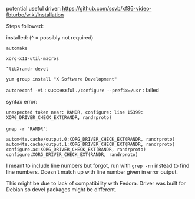 potential useful driver:
https://github.com/ssvb/xf86-video-fbturbo/wiki/Installation

Steps followed:

installed:  (^ = possibly not required)

`automake`

`xorg-x11-util-macros`

`^libXrandr-devel`

`yum group install "X Software Development"`


`autoreconf -vi` : successful
`./configure --prefix=/usr` : failed


syntax error:

`unexpected token near: RANDR,
configure: line 15399: XORG_DRIVER_CHECK_EXT(RANDR, randrproto)`

`grep -r "RANDR"`:

`autom4te.cache/output.0:XORG_DRIVER_CHECK_EXT(RANDR, randrproto)
autom4te.cache/output.1:XORG_DRIVER_CHECK_EXT(RANDR, randrproto)
configure.ac:XORG_DRIVER_CHECK_EXT(RANDR, randrproto)
configure:XORG_DRIVER_CHECK_EXT(RANDR, randrproto)`

I meant to include line numbers but forgot, run with `grep -rn` instead to find line numbers. Doesn't match up with line number given in error output.



This might be due to lack of compatibility with Fedora. Driver was built for Debian so devel packages might be different.
